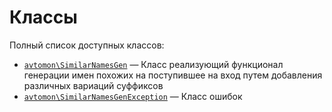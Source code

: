Классы
======

Полный список доступных классов:

- [`avtomon\SimilarNamesGen`](avtomon/SimilarNamesGen.md) &mdash; Класс реализующий функционал генерации имен похожих на поступившее на вход
путем добавления различных вариаций суффиксов
- [`avtomon\SimilarNamesGenException`](avtomon/SimilarNamesGenException.md) &mdash; Класс ошибок
